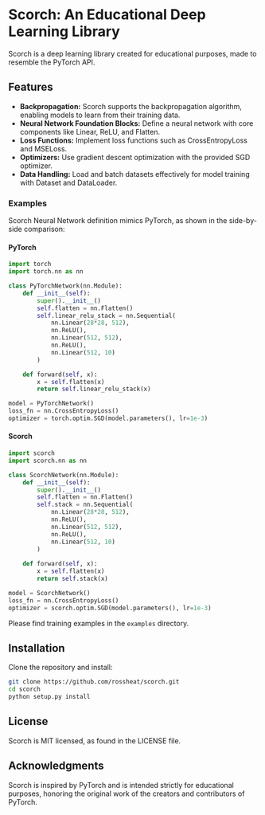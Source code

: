 # Scorch: An Educational Deep Learning Library

Scorch is a deep learning library created for educational purposes, made to resemble the PyTorch API. 

## Features
- **Backpropagation:** Scorch supports the backpropagation algorithm, enabling models to learn from their training data.
- **Neural Network Foundation Blocks:** Define a neural network with core components like Linear, ReLU, and Flatten.
- **Loss Functions:** Implement loss functions such as CrossEntropyLoss and MSELoss.
- **Optimizers:** Use gradient descent optimization with the provided SGD optimizer.
- **Data Handling:** Load and batch datasets effectively for model training with Dataset and DataLoader.
  
### Examples

Scorch Neural Network definition mimics PyTorch, as shown in the side-by-side comparison:

#### PyTorch
```python
import torch
import torch.nn as nn

class PyTorchNetwork(nn.Module): 
    def __init__(self):
        super().__init__()
        self.flatten = nn.Flatten()
        self.linear_relu_stack = nn.Sequential(
            nn.Linear(28*28, 512),
            nn.ReLU(),
            nn.Linear(512, 512),
            nn.ReLU(),
            nn.Linear(512, 10)
        )

    def forward(self, x):
        x = self.flatten(x)
        return self.linear_relu_stack(x)

model = PyTorchNetwork()
loss_fn = nn.CrossEntropyLoss()
optimizer = torch.optim.SGD(model.parameters(), lr=1e-3)
```

#### Scorch
```python
import scorch
import scorch.nn as nn

class ScorchNetwork(nn.Module): 
    def __init__(self):
        super().__init__()
        self.flatten = nn.Flatten()
        self.stack = nn.Sequential(
            nn.Linear(28*28, 512),
            nn.ReLU(),
            nn.Linear(512, 512),
            nn.ReLU(),
            nn.Linear(512, 10)
        )
    
    def forward(self, x):
        x = self.flatten(x)
        return self.stack(x)

model = ScorchNetwork()
loss_fn = nn.CrossEntropyLoss()
optimizer = scorch.optim.SGD(model.parameters(), lr=1e-3)
```

Please find training examples in the `examples` directory.

## Installation

Clone the repository and install:

```bash
git clone https://github.com/rossheat/scorch.git
cd scorch
python setup.py install
```

## License

Scorch is MIT licensed, as found in the LICENSE file.

## Acknowledgments

Scorch is inspired by PyTorch and is intended strictly for educational purposes, honoring the original work of the creators and contributors of PyTorch.